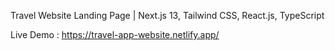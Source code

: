 Travel Website Landing Page | Next.js 13, Tailwind CSS, React.js, TypeScript 

Live Demo : https://travel-app-website.netlify.app/

